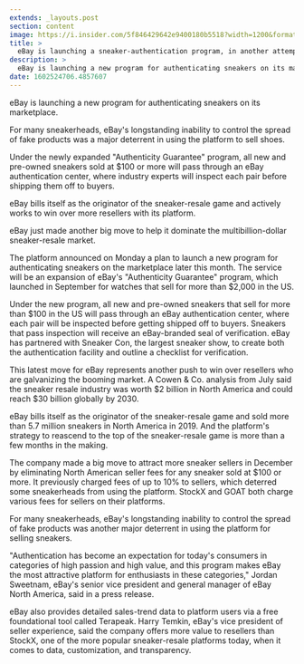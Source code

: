 ```yaml
--- 
extends: _layouts.post 
section: content 
image: https://i.insider.com/5f846429642e9400180b5518?width=1200&format=jpeg 
title: > 
  eBay is launching a sneaker-authentication program, in another attempt to win over resellers from StockX and dominate the multibillion-dollar sneaker-resale industry 
description: > 
  eBay is launching a new program for authenticating sneakers on its marketplace.eBay bills itself as the originator of the sneaker-resale game and actively works to win over more resellers with its platform.eBay just made another big move to help it dominate the multibillion-dollar sneaker-resale market.The platform announced on Monday a plan to launch a new program for authenticating sneakers on the marketplace later this month.The company made a big move to attract more sneaker sellers in December by eliminating North American seller fees for any sneaker sold at $100 or more. 
date: 1602524706.4857607 
--- 
```

eBay is launching a new program for authenticating sneakers on its marketplace.

For many sneakerheads, eBay's longstanding inability to control the spread of fake products was a major deterrent in using the platform to sell shoes.

Under the newly expanded "Authenticity Guarantee" program, all new and pre-owned sneakers sold at $100 or more will pass through an eBay authentication center, where industry experts will inspect each pair before shipping them off to buyers.

eBay bills itself as the originator of the sneaker-resale game and actively works to win over more resellers with its platform.

eBay just made another big move to help it dominate the multibillion-dollar sneaker-resale market.

The platform announced on Monday a plan to launch a new program for authenticating sneakers on the marketplace later this month. The service will be an expansion of eBay's "Authenticity Guarantee" program, which launched in September for watches that sell for more than $2,000 in the US.

Under the new program, all new and pre-owned sneakers that sell for more than $100 in the US will pass through an eBay authentication center, where each pair will be inspected before getting shipped off to buyers. Sneakers that pass inspection will receive an eBay-branded seal of verification. eBay has partnered with Sneaker Con, the largest sneaker show, to create both the authentication facility and outline a checklist for verification.

This latest move for eBay represents another push to win over resellers who are galvanizing the booming market. A Cowen & Co. analysis from July said the sneaker resale industry was worth $2 billion in North America and could reach $30 billion globally by 2030.

eBay bills itself as the originator of the sneaker-resale game and sold more than 5.7 million sneakers in North America in 2019. And the platform's strategy to reascend to the top of the sneaker-resale game is more than a few months in the making.

The company made a big move to attract more sneaker sellers in December by eliminating North American seller fees for any sneaker sold at $100 or more. It previously charged fees of up to 10% to sellers, which deterred some sneakerheads from using the platform. StockX and GOAT both charge various fees for sellers on their platforms.

For many sneakerheads, eBay's longstanding inability to control the spread of fake products was another major deterrent in using the platform for selling sneakers.

"Authentication has become an expectation for today's consumers in categories of high passion and high value, and this program makes eBay the most attractive platform for enthusiasts in these categories," Jordan Sweetnam, eBay's senior vice president and general manager of eBay North America, said in a press release.

eBay also provides detailed sales-trend data to platform users via a free foundational tool called Terapeak. Harry Temkin, eBay's vice president of seller experience, said the company offers more value to resellers than StockX, one of the more popular sneaker-resale platforms today, when it comes to data, customization, and transparency.